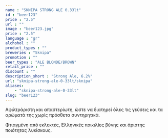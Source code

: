 ```yaml
---
name : "SKNIPA STRONG ALE 0.33lt"
id : "beer123"
price : "2.5"
url : ""
image : "beer123.jpg"
price : "2.5"
language : "gr"
alchohol : ""
product_types : ""
breweries : "Sknipa"
promotion : ""
beer_types : "ALE BLONDE/BROWN"
retail_price : ""
discount : ""
description_short : "Strong Ale, 6.2%"
url: "sknipa-strong-ale-0-33lt/sknipa"
aliases: 
    - "sknipa-strong-ale-0-33lt"
slug: "beer123"
---
```


Αφιλτράριστη και απαστερίωτη, ώστε να διατηρεί όλες τις γεύσεις και τα αρώματά της χωρίς πρόσθετα συντηρητικά.

Φτιαγμένη από εκλεκτές, Ελληνικές ποικιλίες βύνης και άριστης ποιότητας λυκίσκους.